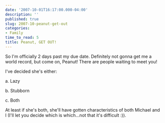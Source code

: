 ```yaml
---
date: '2007-10-01T16:17:00.000-04:00'
description: ''
published: true
slug: 2007-10-peanut-get-out
categories:
- Family
time_to_read: 5
title: Peanut, GET OUT!
---
```


So I'm officially 2 days past my due date.  Definitely not gonna get me a world record, but come on, Peanut!  There are people waiting to meet you!

I've decided she's either:

a. Lazy

b. Stubborn

c. Both

At least if she's both, she'll have gotten characteristics of both Michael and I (I'll let you decide which is which...not that it's difficult :)).